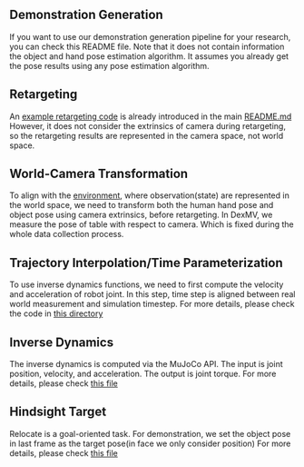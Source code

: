## Demonstration Generation

If you want to use our demonstration generation pipeline for your research, you can check this README file.
Note that it does not contain information the object and hand pose estimation algorithm. 
It assumes you already get the pose results using any pose estimation algorithm.

## Retargeting

An [example retargeting code](../examples/retarget_human_hand.py) is already introduced in the main [README.md](../README.md)
However, it does not consider the extrinsics of camera during retargeting, so the retargeting results are represented in the camera space, not world space.


## World-Camera Transformation

To align with the [environment](env.md), where observation(state) are represented in the world space, we need to transform both the human hand pose and object pose using camera extrinsics, before retargeting.
In DexMV, we measure the pose of table with respect to camera. Which is fixed during the whole data collection process.

## Trajectory Interpolation/Time Parameterization

To use inverse dynamics functions, we need to first compute the velocity and acceleration of robot joint. In this step, time step is aligned between real world measurement and simulation timestep.
For more details, please check the code in [this directory](../hand_imitation/kinematics/demonstration)

## Inverse Dynamics

The inverse dynamics is computed via the MuJoCo API. The input is joint position, velocity, and acceleration. The output is joint torque.
For more details, please check [this file](../hand_imitation/kinematics/demonstration/base.py)

## Hindsight Target
Relocate is a goal-oriented task. For demonstration, we set the object pose in last frame as the target pose(in face we only consider position)
For more details, please check [this file](../hand_imitation/kinematics/demonstration/relocation_demo.py)






